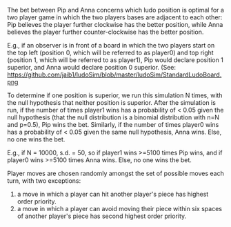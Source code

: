 The bet between Pip and Anna concerns which ludo position is optimal for a two player game in which the two players bases are adjacent to each other: Pip believes the player further clockwise has the better position, while Anna believes the player further counter-clockwise has the better position. 

E.g., if an observer is in front of a board in which the two players start on the top left (position 0, which will be referred to as player0) and top right (position 1, which will be referred to as player1), Pip would declare position 1 superior, and Anna would declare position 0 superior. (See: https://github.com/jaib1/ludoSim/blob/master/ludoSim/StandardLudoBoard.png 

To determine if one position is superior, we run this simulation N times, with the null hypothesis that neither position is superior. After the simulation is run, if the number of times player1 wins has a probability of < 0.05 given the null hypothesis (that the null distribution is a binomial distribution with n=N and p=0.5), Pip wins the bet. Similarly, if the number of times player0 wins has a probability of < 0.05 given the same null hypothesis, Anna wins. Else, no one wins the bet. 

E.g., if N = 10000, s.d. = 50, so if player1 wins >=5100 times Pip wins, and if player0 wins >=5100 times Anna wins. Else, no one wins the bet.

Player moves are chosen randomly amongst the set of possible moves each turn, with two exceptions:

1) a move in which a player can hit another player's piece has highest order priority.
2) a move in which a player can avoid moving their piece within six spaces of another player's piece has second highest order priority.
